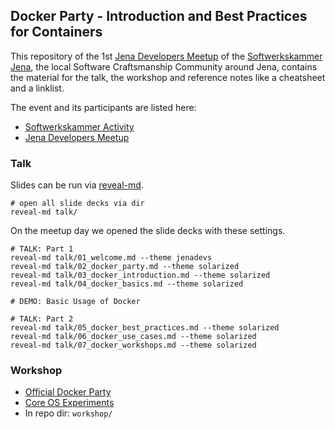 ## Docker Party - Introduction and Best Practices for Containers

This repository of the 1st [Jena Developers Meetup](www.meetup.com/jenadevs) of the [Softwerkskammer Jena](https://www.softwerkskammer.org/groups/jena), the local Software Craftsmanship Community around Jena, contains the material for the talk, the workshop and reference notes like a cheatsheet and a linklist.

The event and its participants are listed here:

* [Softwerkskammer Activity](https://www.softwerkskammer.org/activities/jenadevs-001)
* [Jena Developers Meetup](http://www.meetup.com/jenadevs/events/229510357)

### Talk

Slides can be run via [reveal-md](https://github.com/webpro/reveal-md).

```
# open all slide decks via dir
reveal-md talk/
````

On the meetup day we opened the slide decks with these settings.

```
# TALK: Part 1
reveal-md talk/01_welcome.md --theme jenadevs
reveal-md talk/02_docker_party.md --theme solarized
reveal-md talk/03_docker_introduction.md --theme solarized
reveal-md talk/04_docker_basics.md --theme solarized

# DEMO: Basic Usage of Docker

# TALK: Part 2
reveal-md talk/05_docker_best_practices.md --theme solarized
reveal-md talk/06_docker_use_cases.md --theme solarized
reveal-md talk/07_docker_workshops.md --theme solarized
```

### Workshop

* [Official Docker Party](https://github.com/docker/docker-birthday-3)
* [Core OS Experiments](https://github.com/jenadevs/coreos-vagrant)
* In repo dir: `workshop/`

